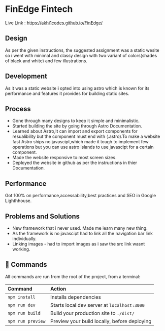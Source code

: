 # FinEdge Fintech

Live Link : https://akhi1codes.github.io/FinEdge/

## Design

As per the given instructions, the suggested assignment was a static wesite so i went with minimal and classy design with two variant of colors(shades of black and white) and few illustrations.

## Development

As it was a static website i opted into using astro which is known for its performance and features it provides for building static sites.

## Process

- Gone through many designs to keep it simple and minimalistic.
- Started building the site by going through Astro Documentation.
- Learned about Astro,It can import and export components for resualibility but the component must end with (.astro).To make a website fast Astro ships no javascipt,which made it tough to implement few operations but you can use astro islands to use javascipt for a certain component.
- Made the website responsive to most screen sizes.
- Deployed the website in github as per the instructions in thier Documentation.

## Performance

Got 100% on performance,accessability,best practices and SEO in Google Lighthhouse.

## Problems and Solutions

- New framework that i never used. Made me learn many new thing.
- As the framework is no javascipt had to link all the navigation bar link individually.
- Linking images - had to import images as i saw the src link wasnt working.

## 🧞 Commands

All commands are run from the root of the project, from a terminal:

| Command           | Action                                       |
| :---------------- | :------------------------------------------- |
| `npm install`     | Installs dependencies                        |
| `npm run dev`     | Starts local dev server at `localhost:3000`  |
| `npm run build`   | Build your production site to `./dist/`      |
| `npm run preview` | Preview your build locally, before deploying |

